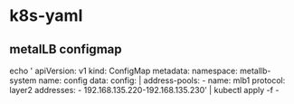 # k8s-yaml

## metalLB configmap
echo '
apiVersion: v1
kind: ConfigMap
metadata:
  namespace: metallb-system
  name: config
data:
  config: |
    address-pools:
    - name: mlb1
      protocol: layer2
      addresses:
      - 192.168.135.220-192.168.135.230' | kubectl apply -f -
